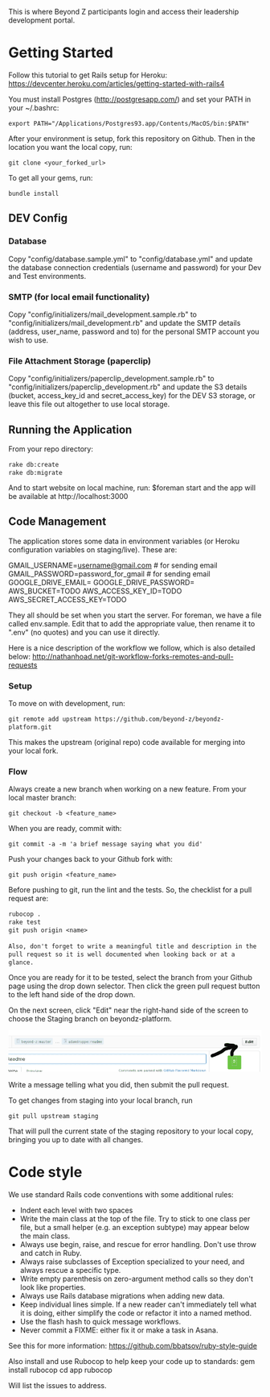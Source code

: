 This is where Beyond Z participants login and access their leadership development portal.


# Getting Started


Follow this tutorial to get Rails setup for Heroku:
https://devcenter.heroku.com/articles/getting-started-with-rails4

You must install Postgres (http://postgresapp.com/)
and set your PATH in your ~/.bashrc:

	export PATH="/Applications/Postgres93.app/Contents/MacOS/bin:$PATH"

After your environment is setup, fork this repository on Github. Then in the location you want the local copy, run:

	git clone <your_forked_url>

To get all your gems, run:

	bundle install

## DEV Config

### Database
Copy "config/database.sample.yml" to "config/database.yml" and update the database connection credentials (username and password) for your Dev and Test environments.

### SMTP (for local email functionality)
Copy "config/initializers/mail\_development.sample.rb" to "config/initializers/mail\_development.rb" and update the SMTP details (address, user_name, password and to) for the personal SMTP account you wish to use.

### File Attachment Storage (paperclip)
Copy "config/initializers/paperclip\_development.sample.rb" to "config/initializers/paperclip\_development.rb" and update the S3 details (bucket, access_key_id and secret_access_key) for the DEV S3 storage, or leave this file out altogether to use local storage.

## Running the Application 
From your repo directory:

	rake db:create
	rake db:migrate

And to start website on local machine, run: $foreman start and the app will be available at http://localhost:3000

## Code Management
The application stores some data in environment variables (or Heroku configuration variables on staging/live). These are:

GMAIL_USERNAME=username@gmail.com # for sending email
GMAIL_PASSWORD=password_for_gmail # for sending email
GOOGLE_DRIVE_EMAIL=<email>
GOOGLE_DRIVE_PASSWORD=<password>
AWS_BUCKET=TODO
AWS_ACCESS_KEY_ID=TODO
AWS_SECRET_ACCESS_KEY=TODO

They all should be set when you start the server. For foreman, we have a file called env.sample. Edit that to add the appropriate value, then rename it to ".env" (no quotes) and you can use it directly.

Here is a nice description of the workflow we follow, which is also
detailed below:
http://nathanhoad.net/git-workflow-forks-remotes-and-pull-requests 

### Setup
To move on with development, run:

	git remote add upstream https://github.com/beyond-z/beyondz-platform.git
	
	
This makes the upstream (original repo) code available for merging into your local fork.

### Flow

Always create a new branch when working on a new feature. From your local master branch:

	git checkout -b <feature_name>

When you are ready, commit with:

	git commit -a -m 'a brief message saying what you did'

Push your changes back to your Github fork with:

	git push origin <feature_name>

Before pushing to git, run the lint and the tests. So, the checklist for a pull request are:

	rubocop .
	rake test
	git push origin <name>

	Also, don't forget to write a meaningful title and description in the pull request so it is well documented when looking back or at a glance.


Once you are ready for it to be tested, select the branch from your Github page using the drop down selector. Then click the green pull request button to the left hand side of the drop down.

On the next screen, click "Edit" near the right-hand side of the screen to choose the Staging branch on beyondz-platform.

![Edit location](docs/edit-branch.png)


Write a message telling what you did, then submit the pull request.


To get changes from staging into your local branch, run

	git pull upstream staging

That will pull the current state of the staging repository to your local copy, bringing you up to date with all changes.

# Code style

We use standard Rails code conventions with some additional rules:

  * Indent each level with two spaces
  * Write the main class at the top of the file. Try to stick to one class per file, but a small helper (e.g. an exception subtype) may appear below the main class.
  * Always use begin, raise, and rescue for error handling. Don't use throw and catch in Ruby.
  * Always raise subclasses of Exception specialized to your need, and always rescue a specific type.
  * Write empty parenthesis on zero-argument method calls so they don't look like properties.
  * Always use Rails database migrations when adding new data.
  * Keep individual lines simple. If a new reader can't immediately tell what it is doing, either simplify the code or refactor it into a named method.
  * Use the flash hash to quick message workflows.
  * Never commit a FIXME: either fix it or make a task in Asana.

See this for more information: https://github.com/bbatsov/ruby-style-guide

Also install and use Rubocop to help keep your code up to standards:
	gem install rubocop
	cd app
	rubocop

Will list the issues to address.
